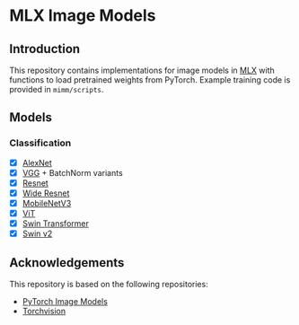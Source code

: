# MLX Image Models
## Introduction
This repository contains implementations for image models in [MLX](https://github.com/ml-explore/mlx) with functions to load pretrained weights from PyTorch.
Example training code is provided in `mimm/scripts`.

## Models
### Classification
- [x] [AlexNet](https://arxiv.org/abs/1404.5997)
- [x] [VGG](https://arxiv.org/abs/1409.1556) + BatchNorm variants
- [x] [Resnet](https://arxiv.org/abs/1512.03385)
- [x] [Wide Resnet](https://arxiv.org/abs/1605.07146)
- [x] [MobileNetV3](https://arxiv.org/abs/1905.02244) 
- [x] [ViT](https://arxiv.org/abs/2010.11929)
- [x] [Swin Transformer](https://arxiv.org/abs/2103.14030)
- [x] [Swin v2](https://arxiv.org/abs/2111.09883)

## Acknowledgements
This repository is based on the following repositories:
- [PyTorch Image Models](https://github.com/huggingface/pytorch-image-models/tree/main)
- [Torchvision](https://github.com/pytorch/vision)
